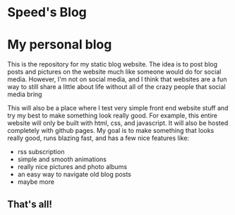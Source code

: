 # Speed's Blog

<h1>My personal blog</h1>

<p>This is the repository for my static blog website. The idea is to post blog posts and pictures on the website much like someone would do for social media. However, I'm not on social media, and I think that websites are a fun way to still share a little about life without all of the crazy people that social media bring</p>

<p>This will also be a place where I test very simple front end website stuff and try my best to make something look really good. For example, this entire website will only be built with html, css, and javascript. It will also be hosted completely with github pages. My goal is to make something that looks really good, runs blazing fast, and has a few nice features like:

<ul>
<li>rss subscription</li>
<li>simple and smooth animations</li>
<li>really nice pictures and photo albums</li>
<li>an easy way to navigate old blog posts</li>
<li>maybe more</li>
</ul>
</p>

<h2>That's all!</h2>

